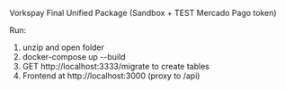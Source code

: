
Vorkspay Final Unified Package (Sandbox + TEST Mercado Pago token)

Run:
1. unzip and open folder
2. docker-compose up --build
3. GET http://localhost:3333/migrate to create tables
4. Frontend at http://localhost:3000 (proxy to /api)
